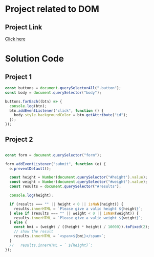 # Project related to DOM

## Project Link

[Click here](https://github.com/YaseenAmin21/Learning_Javascript/commits/main/)

# Solution Code

## Project 1

```javascript
const buttons = document.querySelectorAll(".button");
const body = document.querySelector("body");

buttons.forEach((btn) => {
  console.log(btn);
  btn.addEventListener("click", function () {
    body.style.backgroundColor = btn.getAttribute("id");
  });
});
```

## Project 2

```Javascript

const form = document.querySelector("form");

form.addEventListener("submit", function (e) {
  e.preventDefault();

  const height = Number(document.querySelector("#height").value);
  const weight = Number(document.querySelector("#weight").value);
  const results = document.querySelector("#results");

  console.log(height);

  if (results === "" || height < 0 || isNaN(height)) {
    results.innerHTML = `Please give a valid height ${height}`;
  } else if (results === "" || weight < 0 || isNaN(weight)) {
    results.innerHTML = `Please give a valid weight ${weight}`;
  } else {
    const bmi = (weight / ((height * height) / 10000)).toFixed(2);
    // show the result
    results.innerHTML = `<span>${bmi}</span>`;
  }
  //   results.innerHTML = ` ${height}`;
});


```
